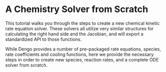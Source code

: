 A Chemistry Solver from Scratch
================================

This tutorial walks you through the steps to create a new chemical kinetic rate
equation solver.  These solvers all utilize very similar structures for
calculating the right hand side and the Jacobian, and will export a
standardized API to those functions.

While Dengo provides a number of pre-packaged rate equations, species, rate
coefficients and cooling functions, here we provide the necessary steps in
order to create new species, reaction rates, and a complete ODE solver from scratch.

```{tableofcontents}
```
